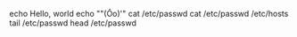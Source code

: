echo Hello, world
echo "\"(Ôo)'"
cat /etc/passwd
cat /etc/passwd /etc/hosts
tail /etc/passwd
head /etc/passwd
